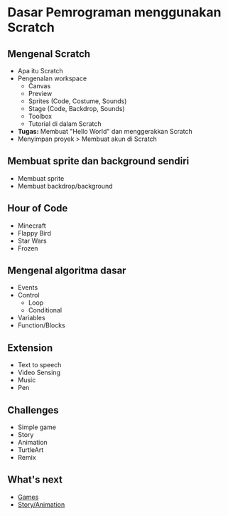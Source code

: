 # Dasar Pemrograman menggunakan Scratch

## Mengenal Scratch
- Apa itu Scratch
- Pengenalan workspace
  - Canvas
  - Preview
  - Sprites (Code, Costume, Sounds)
  - Stage (Code, Backdrop, Sounds)
  - Toolbox
  - Tutorial di dalam Scratch
- **Tugas:** Membuat "Hello World" dan menggerakkan Scratch
- Menyimpan proyek > Membuat akun di Scratch

## Membuat sprite dan background sendiri
- Membuat sprite
- Membuat backdrop/background

## Hour of Code
- Minecraft
- Flappy Bird
- Star Wars
- Frozen

## Mengenal algoritma dasar
- Events
- Control
  - Loop
  - Conditional
- Variables
- Function/Blocks

## Extension
- Text to speech
- Video Sensing
- Music
- Pen

## Challenges
- Simple game
- Story
- Animation
- TurtleArt
- Remix

## What's next
- [Games](Easy-Games-Scratch.md)
- [Story/Animation](Story-Animation-Scratch.md)
